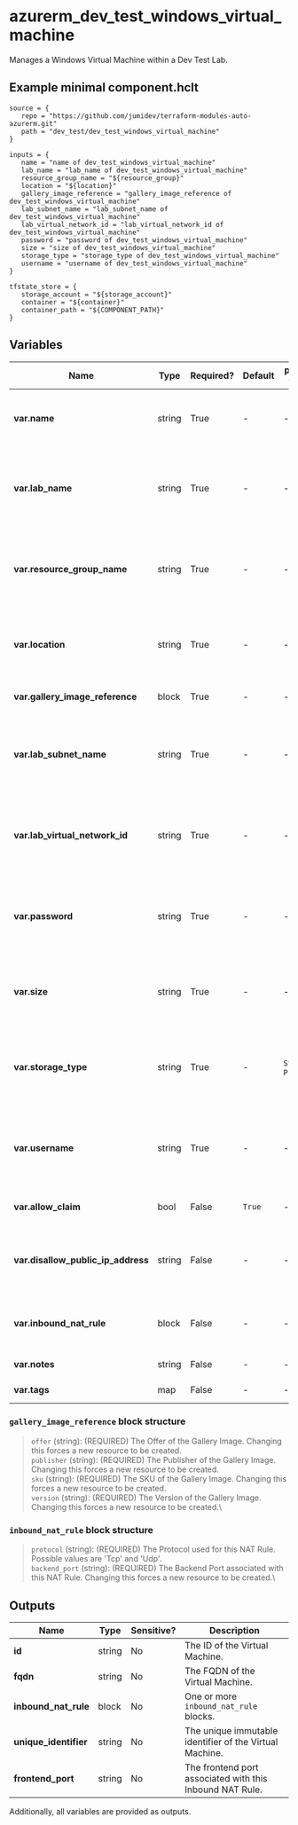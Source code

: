 # azurerm_dev_test_windows_virtual_machine

Manages a Windows Virtual Machine within a Dev Test Lab.

## Example minimal component.hclt

```hcl
source = {
   repo = "https://github.com/jumidev/terraform-modules-auto-azurerm.git" 
   path = "dev_test/dev_test_windows_virtual_machine" 
}

inputs = {
   name = "name of dev_test_windows_virtual_machine" 
   lab_name = "lab_name of dev_test_windows_virtual_machine" 
   resource_group_name = "${resource_group}" 
   location = "${location}" 
   gallery_image_reference = "gallery_image_reference of dev_test_windows_virtual_machine" 
   lab_subnet_name = "lab_subnet_name of dev_test_windows_virtual_machine" 
   lab_virtual_network_id = "lab_virtual_network_id of dev_test_windows_virtual_machine" 
   password = "password of dev_test_windows_virtual_machine" 
   size = "size of dev_test_windows_virtual_machine" 
   storage_type = "storage_type of dev_test_windows_virtual_machine" 
   username = "username of dev_test_windows_virtual_machine" 
}

tfstate_store = {
   storage_account = "${storage_account}" 
   container = "${container}" 
   container_path = "${COMPONENT_PATH}" 
}

```

## Variables

| Name | Type | Required? |  Default  |  possible values |  Description |
| ---- | ---- | --------- |  ----------- | ----------- | ----------- |
| **var.name** | string | True | -  |  -  |  Specifies the name of the Dev Test Machine. Changing this forces a new resource to be created. | 
| **var.lab_name** | string | True | -  |  -  |  Specifies the name of the Dev Test Lab in which the Virtual Machine should be created. Changing this forces a new resource to be created. | 
| **var.resource_group_name** | string | True | -  |  -  |  The name of the resource group in which the Dev Test Lab resource exists. Changing this forces a new resource to be created. | 
| **var.location** | string | True | -  |  -  |  Specifies the supported Azure location where the Dev Test Lab exists. Changing this forces a new resource to be created. | 
| **var.gallery_image_reference** | block | True | -  |  -  |  A `gallery_image_reference` block. | 
| **var.lab_subnet_name** | string | True | -  |  -  |  The name of a Subnet within the Dev Test Virtual Network where this machine should exist. Changing this forces a new resource to be created. | 
| **var.lab_virtual_network_id** | string | True | -  |  -  |  The ID of the Dev Test Virtual Network where this Virtual Machine should be created. Changing this forces a new resource to be created. | 
| **var.password** | string | True | -  |  -  |  The Password associated with the `username` used to login to this Virtual Machine. Changing this forces a new resource to be created. | 
| **var.size** | string | True | -  |  -  |  The Machine Size to use for this Virtual Machine, such as `Standard_F2`. Changing this forces a new resource to be created. | 
| **var.storage_type** | string | True | -  |  `Standard`, `Premium`  |  The type of Storage to use on this Virtual Machine. Possible values are `Standard` and `Premium`. Changing this forces a new resource to be created. | 
| **var.username** | string | True | -  |  -  |  The Username associated with the local administrator on this Virtual Machine. Changing this forces a new resource to be created. | 
| **var.allow_claim** | bool | False | `True`  |  -  |  Can this Virtual Machine be claimed by users? Defaults to `true`. | 
| **var.disallow_public_ip_address** | string | False | -  |  -  |  Should the Virtual Machine be created without a Public IP Address? Changing this forces a new resource to be created. | 
| **var.inbound_nat_rule** | block | False | -  |  -  |  One or more `inbound_nat_rule` blocks. Changing this forces a new resource to be created. | 
| **var.notes** | string | False | -  |  -  |  Any notes about the Virtual Machine. | 
| **var.tags** | map | False | -  |  -  |  A mapping of tags to assign to the resource. | 

### `gallery_image_reference` block structure

> `offer` (string): (REQUIRED) The Offer of the Gallery Image. Changing this forces a new resource to be created.\
> `publisher` (string): (REQUIRED) The Publisher of the Gallery Image. Changing this forces a new resource to be created.\
> `sku` (string): (REQUIRED) The SKU of the Gallery Image. Changing this forces a new resource to be created.\
> `version` (string): (REQUIRED) The Version of the Gallery Image. Changing this forces a new resource to be created.\

### `inbound_nat_rule` block structure

> `protocol` (string): (REQUIRED) The Protocol used for this NAT Rule. Possible values are 'Tcp' and 'Udp'.\
> `backend_port` (string): (REQUIRED) The Backend Port associated with this NAT Rule. Changing this forces a new resource to be created.\



## Outputs

| Name | Type | Sensitive? | Description |
| ---- | ---- | --------- | --------- |
| **id** | string | No  | The ID of the Virtual Machine. | 
| **fqdn** | string | No  | The FQDN of the Virtual Machine. | 
| **inbound_nat_rule** | block | No  | One or more `inbound_nat_rule` blocks. | 
| **unique_identifier** | string | No  | The unique immutable identifier of the Virtual Machine. | 
| **frontend_port** | string | No  | The frontend port associated with this Inbound NAT Rule. | 

Additionally, all variables are provided as outputs.
